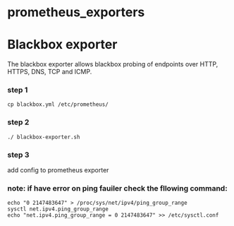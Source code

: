 # prometheus_exporters


# Blackbox exporter 


The blackbox exporter allows blackbox probing of endpoints over
HTTP, HTTPS, DNS, TCP and ICMP.


### step 1
```
cp blackbox.yml /etc/prometheus/
```

### step 2
```
./ blackbox-exporter.sh
```
### step 3 
add config to prometheus exporter

### note: if have error on ping fauiler check the fllowing command:
```
echo "0 2147483647" > /proc/sys/net/ipv4/ping_group_range
sysctl net.ipv4.ping_group_range
echo "net.ipv4.ping_group_range = 0 2147483647" >> /etc/sysctl.conf

```
